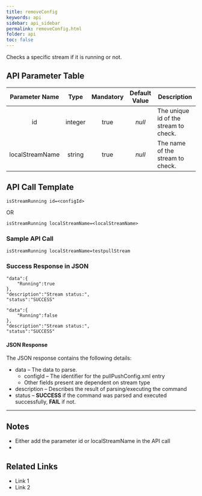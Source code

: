 ```yaml
---
title: removeConfig
keywords: api
sidebar: api_sidebar
permalink: removeConfig.html
folder: api
toc: false
---
```




Checks a specific stream if it is running or not.





## API Parameter Table



| Parameter Name  |  Type   | Mandatory | Default Value | Description                           |
| :-------------: | :-----: | :-------: | :-----------: | ------------------------------------- |
|       id        | integer |   true    |    *null*     | The unique id of the stream to check. |
| localStreamName | string  |   true    |    *null*     | The name of the stream to check.      |

## API Call Template

``` 
isStreamRunning id=<configId>
```

OR

``` 
isStreamRunning localStreamName=<localStreamName>
```



### Sample API Call

``` 
isStreamRunning localStreamName=testpullStream
```



### Success Response in JSON

``` 
"data":{
	"Running":true
},
"description":"Stream status:",
"status":"SUCCESS"
```

``` 
"data":{
	"Running":false
},
"description":"Stream status:",
"status":"SUCCESS"
```



#### JSON Response

The JSON response contains the following details:

- data – The data to parse.
  - configId – The identifier for the pullPushConfig.xml entry
  - Other fields present are dependent on stream type
- description – Describes the result of parsing/executing the command
- status – **SUCCESS** if the command was parsed and executed successfully, **FAIL** if not.

------

## Notes

- Either add the parameter id or localStreamName in the API call
- ​





## **Related Links**

- Link 1
- Link 2
